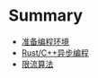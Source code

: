 # Summary

- [准备编程环境](./prepare_envirment.md)
- [Rust/C++异步编程](./async.md)
- [限流算法](./rate_limiter.md)
